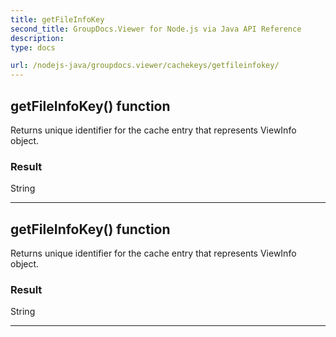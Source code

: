 ```yaml
---
title: getFileInfoKey
second_title: GroupDocs.Viewer for Node.js via Java API Reference
description: 
type: docs

url: /nodejs-java/groupdocs.viewer/cachekeys/getfileinfokey/
---
```


## getFileInfoKey()  function
Returns unique identifier for the cache entry that represents  ViewInfo object.

### Result
String


---


## getFileInfoKey()  function
Returns unique identifier for the cache entry that represents  ViewInfo object.

### Result
String


---


